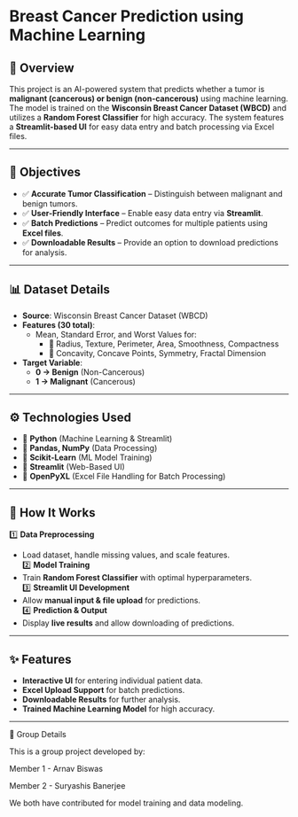 # Breast Cancer Prediction using Machine Learning

## 📌 Overview
This project is an AI-powered system that predicts whether a tumor is **malignant (cancerous) or benign (non-cancerous)** using machine learning. The model is trained on the **Wisconsin Breast Cancer Dataset (WBCD)** and utilizes a **Random Forest Classifier** for high accuracy. The system features a **Streamlit-based UI** for easy data entry and batch processing via Excel files.

---

## 🎯 Objectives
- ✅ **Accurate Tumor Classification** – Distinguish between malignant and benign tumors.
- ✅ **User-Friendly Interface** – Enable easy data entry via **Streamlit**.
- ✅ **Batch Predictions** – Predict outcomes for multiple patients using **Excel files**.
- ✅ **Downloadable Results** – Provide an option to download predictions for analysis.

---

## 📊 Dataset Details
- **Source**: Wisconsin Breast Cancer Dataset (WBCD)
- **Features (30 total)**:
  - Mean, Standard Error, and Worst Values for:
    - 🔹 Radius, Texture, Perimeter, Area, Smoothness, Compactness
    - 🔹 Concavity, Concave Points, Symmetry, Fractal Dimension
- **Target Variable**:
  - **0 → Benign** (Non-Cancerous)
  - **1 → Malignant** (Cancerous)

---

## ⚙️ Technologies Used
- 🔹 **Python** (Machine Learning & Streamlit)
- 🔹 **Pandas, NumPy** (Data Processing)
- 🔹 **Scikit-Learn** (ML Model Training)
- 🔹 **Streamlit** (Web-Based UI)
- 🔹 **OpenPyXL** (Excel File Handling for Batch Processing)

---

## 🚀 How It Works
1️⃣ **Data Preprocessing**  
   - Load dataset, handle missing values, and scale features.  
2️⃣ **Model Training**  
   - Train **Random Forest Classifier** with optimal hyperparameters.  
3️⃣ **Streamlit UI Development**  
   - Allow **manual input & file upload** for predictions.  
4️⃣ **Prediction & Output**  
   - Display **live results** and allow downloading of predictions.  

---


## ✨ Features
- **Interactive UI** for entering individual patient data.
- **Excel Upload Support** for batch predictions.
- **Downloadable Results** for further analysis.
- **Trained Machine Learning Model** for high accuracy.

---

👥 Group Details

This is a group project developed by:

Member 1 - Arnav Biswas

Member 2 - Suryashis Banerjee

We both have contributed for model training and data modeling.







